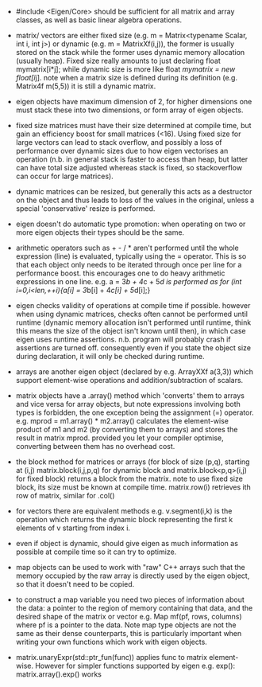 - #include <Eigen/Core> should be sufficient for all matrix and array classes, as well as basic linear algebra operations.

- matrix/ vectors are either fixed size (e.g. m = Matrix<typename Scalar, int i, int j>) or dynamic (e.g. m = MatrixXf(i,j)), the former is usually stored on the stack while the former uses dynamic memory allocation (usually heap). Fixed size really amounts to just declaring float mymatrix[i*j]; while dynamic size is more like float *mymatrix = new float[i*j]. note when a matrix size is defined during its definition (e.g. Matrix4f m(5,5)) it is still a dynamic matrix.

- eigen objects have maximum dimension of 2, for higher dimensions one must stack these into two dimensions, or form array of eigen objects.

- fixed size matrices must have their size determined at compile time, but gain an efficiency boost for small matrices (<16). Using fixed size for large vectors can lead to stack overflow, and possibly a loss of performance over dynamic sizes due to how eigen vectorises an operation (n.b. in general stack is faster to access than heap, but latter can have total size adjusted whereas stack is fixed, so stackoverflow can occur for large matrices).

- dynamic matrices can be resized, but generally this acts as a destructor on the object and thus leads to loss of the values in the original, unless a special 'conservative' resize is performed.

- eigen doesn't do automatic type promotion: when operating on two or more eigen objects their types should be the same.

- arithmetic operators such as + - / * aren't performed until the whole expression (line) is evaluated, typically using the = operator. This is so that each object only needs to be iterated through once per line for a performance boost. this encourages one to do heavy arithmetic expressions in one line. e.g.
	a = 3*b + 4*c + 5*d is performed as for (int i=0,i<len,++i){a[i] = 3*b[i] + 4*c[i] + 5*d[i];}

- eigen checks validity of operations at compile time if possible. however when using dynamic matrices, checks often cannot be performed until runtime (dynamic memory allocation isn't performed until runtime, think this means the size of the object isn't known until then), in which case eigen uses runtime assertions. n.b. program will probably crash if assertions are turned off. consequently even if you state the object size during declaration, it will only be checked during runtime. 

- arrays are another eigen object (declared by e.g. ArrayXXf a(3,3)) which support element-wise operations and addition/subtraction of scalars.

- matrix objects have a .array() method which 'converts' them to arrays and vice versa for array objects, but note expressions involving both types is forbidden, the one exception being the assignment (=) operator. e.g. mprod = m1.array() * m2.array() calculates the element-wise product of m1 and m2 (by converting them to arrays) and stores the result in matrix mprod. provided you let your compiler optimise, converting between them has no overhead cost.

- the block method for matrices or arrays (for block of size (p,q), starting at (i,j) matrix.block(i,j,p,q) for dynamic block and matrix.block<p,q>(i,j) for fixed block) returns a block from the matrix. note to use fixed size block, its size must be known at compile time. matrix.row(i) retrieves ith row of matrix, similar for .col()

- for vectors there are equivalent methods e.g. v.segment(i,k) is the operation which returns the dynamic block representing the first k elements of v starting from index i.

- even if object is dynamic, should give eigen as much information as possible at compile time so it can try to optimize.

- map objects can be used to work with "raw" C++ arrays such that the memory occupied by the raw array is directly used by the eigen object, so that it doesn't need to be copied.

- to construct a map variable you need two pieces of information about the data: a pointer to the region of memory containing that data, and the desired shape of the matrix or vector e.g. Map<MatrixXF> mf(pf, rows, columns) where pf is a pointer to the data. Note map type objects are not the same as their dense counterparts, this is particularly important when writing your own functions which work with eigen objects.

- matrix.unaryExpr(std::ptr_fun(func)) applies func to matrix element-wise. However for simpler functions supported by eigen e.g. exp(): matrix.array().exp() works


